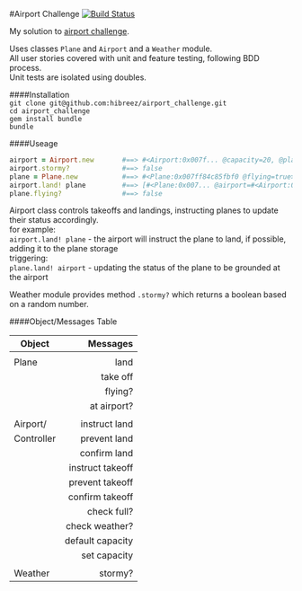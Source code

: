 #Airport Challenge [![Build Status](https://travis-ci.org/hibreez/airport_challenge.svg?branch=master)](https://travis-ci.org/hibreez/airport_challenge)

My solution to [airport challenge](https://github.com/makersacademy/airport_challenge).

Uses classes `Plane` and `Airport` and a `Weather` module.  
All user stories covered with unit and feature testing, following BDD process.   
Unit tests are isolated using doubles. 

####Installation  
`git clone git@github.com:hibreez/airport_challenge.git`  
`cd airport_challenge`  
`gem install bundle`  
`bundle`  

####Useage
```ruby
airport = Airport.new       #==> #<Airport:0x007f... @capacity=20, @planes=[]>
airport.stormy?             #==> false
plane = Plane.new           #==> #<Plane:0x007ff84c85fbf0 @flying=true>
airport.land! plane         #==> [#<Plane:0x007... @airport=#<Airport:0x007... @capacity=20, @planes=[...]>, @flying=false>]
plane.flying?               #==> false
```

Airport class controls takeoffs and landings,
instructing planes to update their status accordingly.  
for example:  
`airport.land! plane` - the airport will instruct the plane to land,
if possible, adding it to the plane storage  
triggering:  
`plane.land! airport` - updating the status of the plane to be grounded at the 
airport

Weather module provides method `.stormy?` which returns a boolean
based on a random number.

####Object/Messages Table

| Object        | Messages         |
| ------------- | ---------------: |
|               |                  |
| Plane         | land             |
|               | take off         |
|               | flying?          |
|               | at airport?      |
|               |                  |
| Airport/      | instruct land    |
| Controller    | prevent land     |
|               | confirm land     |
|               | instruct takeoff |
|               | prevent takeoff  |
|               | confirm takeoff  |
|               | check full?      |
|               | check weather?   |
|               | default capacity |
|               | set capacity     |
|               |                  |
| Weather       | stormy?          |
